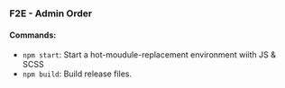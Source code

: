 ### F2E - Admin Order

#### Commands:
- `npm start`: Start a hot-moudule-replacement environment wiith JS & SCSS
- `npm build`: Build release files.  



